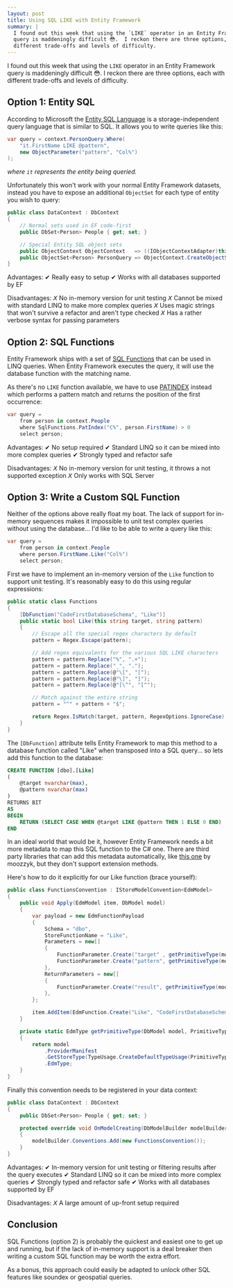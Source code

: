```yaml
---
layout: post
title: Using SQL LIKE with Entity Framework
summary: |
  I found out this week that using the `LIKE` operator in an Entity Framework
  query is maddeningly difficult 😳.  I reckon there are three options, each with
  different trade-offs and levels of difficulty.
---
```

I found out this week that using the `LIKE` operator in an Entity Framework
query is maddeningly difficult 😳.  I reckon there are three options, each with
different trade-offs and levels of difficulty.

## Option 1: Entity SQL

According to Microsoft the [Entity SQL Language][1] is a storage-independent
query language that is similar to SQL.  It allows you to write queries like this:

```c#
var query = context.PersonQuery.Where(
    "it.FirstName LIKE @pattern",
    new ObjectParameter("pattern", "Col%")
);
```

*where `it` represents the entity being queried.*

Unfortunately this won't work with your normal Entity Framework datasets,
instead you have to expose an additional `ObjectSet` for each type of entity you
wish to query:

```c#
public class DataContext : DbContext
{
    // Normal sets used in EF code-first
    public DbSet<Person> People { get; set; }

    // Special Entity SQL object sets
    public ObjectContext ObjectContext   => ((IObjectContextAdapter)this).ObjectContext;
    public ObjectSet<Person> PersonQuery => ObjectContext.CreateObjectSet<Person>();
}
```

Advantages:
✔ Really easy to setup
✔ Works with all databases supported by EF

Disadvantages:
𝘟 No in-memory version for unit testing
𝘟 Cannot be mixed with standard LINQ to make more complex queries
𝘟 Uses magic strings that won't survive a refactor and aren't type checked
𝘟 Has a rather verbose syntax for passing parameters

## Option 2: SQL Functions

Entity Framework ships with a set of [SQL Functions][2] that can be used in LINQ
queries.  When Entity Framework executes the query, it will use the database
function with the matching name.

As there's no `LIKE` function available, we have to use [PATINDEX][3] instead
which performs a pattern match and returns the position of the first occurrence:

```c#
var query =
    from person in context.People
    where SqlFunctions.PatIndex("C%", person.FirstName) > 0
    select person;
```

Advantages:
✔ No setup required
✔ Standard LINQ so it can be mixed into more complex queries
✔ Strongly typed and refactor safe

Disadvantages:
𝘟 No in-memory version for unit testing, it throws a not supported exception
𝘟 Only works with SQL Server

## Option 3: Write a Custom SQL Function

Neither of the options above really float my boat.  The lack of support for
in-memory sequences makes it impossible to unit test complex queries without
using the database... I'd like to be able to write a query like this:

```c#
var query =
    from person in context.People
    where person.FirstName.Like("Col%")
    select person;
```

First we have to implement an in-memory version of the `Like` function to
support unit testing.  It's reasonably easy to do this using regular expressions:

```c#
public static class Functions
{
    [DbFunction("CodeFirstDatabaseSchema", "Like")]
    public static bool Like(this string target, string pattern)
    {
        // Escape all the special regex characters by default
        pattern = Regex.Escape(pattern);

        // Add regex equivalents for the various SQL LIKE characters
        pattern = pattern.Replace("%", ".+");
        pattern = pattern.Replace("_", ".");
        pattern = pattern.Replace(@"\[", "[");
        pattern = pattern.Replace(@"\]", "]");
        pattern = pattern.Replace(@"[\^", "[^");

        // Match against the entire string
        pattern = "^" + pattern + "$";

        return Regex.IsMatch(target, pattern, RegexOptions.IgnoreCase);
    }
}
```

The `[DbFunction]` attribute tells Entity Framework to map this method to a
database function called "Like" when transposed into a SQL query... so lets add
this function to the database:

```sql
CREATE FUNCTION [dbo].[Like]
(
    @target nvarchar(max),
    @pattern nvarchar(max)
)
RETURNS BIT
AS
BEGIN
    RETURN (SELECT CASE WHEN @target LIKE @pattern THEN 1 ELSE 0 END)
END
```

In an ideal world that would be it, however Entity Framework needs a bit more
metadata to map this SQL function to the C# one.  There are third party libraries
that can add this metadata automatically, like [this one][4] by moozzyk, but they
don't support extension methods.

Here's how to do it explicitly for our Like function (brace yourself):

```c#
public class FunctionsConvention : IStoreModelConvention<EdmModel>
{
    public void Apply(EdmModel item, DbModel model)
    {
        var payload = new EdmFunctionPayload
        {
            Schema = "dbo",
            StoreFunctionName = "Like",
            Parameters = new[]
            {
                FunctionParameter.Create("target" , getPrimitiveType(model, PrimitiveTypeKind.String), ParameterMode.In),
                FunctionParameter.Create("pattern", getPrimitiveType(model, PrimitiveTypeKind.String), ParameterMode.In),
            },
            ReturnParameters = new[]
            {
                FunctionParameter.Create("result", getPrimitiveType(model, PrimitiveTypeKind.Boolean), ParameterMode.ReturnValue)
            },
        };

        item.AddItem(EdmFunction.Create("Like", "CodeFirstDatabaseSchema", item.DataSpace, payload, null));
    }

    private static EdmType getPrimitiveType(DbModel model, PrimitiveTypeKind typeKind)
    {
        return model
            .ProviderManifest
            .GetStoreType(TypeUsage.CreateDefaultTypeUsage(PrimitiveType.GetEdmPrimitiveType(typeKind)))
            .EdmType;
    }
}
```

Finally this convention needs to be registered in your data context:

```c#
public class DataContext : DbContext
{
    public DbSet<Person> People { get; set; }

    protected override void OnModelCreating(DbModelBuilder modelBuilder)
    {
        modelBuilder.Conventions.Add(new FunctionsConvention());
    }
}
```

Advantages:
✔ In-memory version for unit testing or filtering results after the query executes
✔ Standard LINQ so it can be mixed into more complex queries
✔ Strongly typed and refactor safe
✔ Works with all databases supported by EF

Disadvantages:
𝘟 A large amount of up-front setup required

## Conclusion

SQL Functions (option 2) is probably the quickest and easiest one to get up and
running, but if the lack of in-memory support is a deal breaker then writing a
custom SQL function may be worth the extra effort.

As a bonus, this approach could easily be adapted to unlock other SQL features
like soundex or geospatial queries.

[1]: https://docs.microsoft.com/en-us/dotnet/framework/data/adonet/ef/language-reference/entity-sql-language
[2]: https://msdn.microsoft.com/en-us/library/system.data.objects.sqlclient.sqlfunctions(v=vs.110).aspx
[3]:https://msdn.microsoft.com/en-us/library/system.data.objects.sqlclient.sqlfunctions.patindex(v=vs.110).aspx
[4]:https://www.nuget.org/packages/EntityFramework.CodeFirstStoreFunctions/
